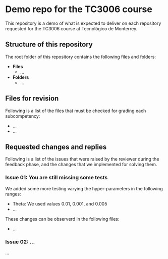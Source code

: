 # Demo repo for the TC3006 course
This repository is a demo of what is expected to deliver on each repository requested for the TC3006 course at Tecnológico de Monterrey. 

## Structure of this repository
The root folder of this repository contains the following files and folders: 

* **Files**
  * ... 
* **Folders**
  * ... 

## Files for revision
Following is a list of the files that must be checked for grading each subcompetency: 

* ...
* ...

## Requested changes and replies
Following is a list of the issues that were raised by the reviewer during the feedback phase, and the changes that we implemented for solving them.

### Issue 01: You are still missing some tests
We added some more testing varying the hyper-parameters in the following ranges: 
* Theta: We used values 0.01, 0.001, and 0.005
* ...

These changes can be observerd in the following files: 
* ...

### Issue 02: ...
...
